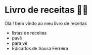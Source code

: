 #  Livro de receitas :woman_cook:

Olá ! bem vindo ao meu livro de receitas

- listas de receitas
- pavê
- para vê
- Edicarlos de Sousa Ferreira